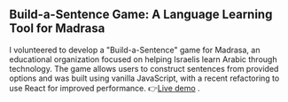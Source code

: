 
## Build-a-Sentence Game: A Language Learning Tool for Madrasa
I volunteered to develop a "Build-a-Sentence" game for Madrasa, an educational organization focused on helping Israelis learn Arabic through technology. The game allows users to construct sentences from provided options and was built using vanilla JavaScript, with a recent refactoring to use React for improved performance.
👉[Live demo](https://madrasa-building-sentence.netlify.app/) .
